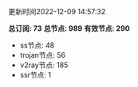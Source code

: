 更新时间2022-12-09 14:57:32

**总订阅: 73**
**总节点: 989**
**有效节点: 290**
- ss节点: 48
- trojan节点: 56
- v2ray节点: 185
- ssr节点: 1
